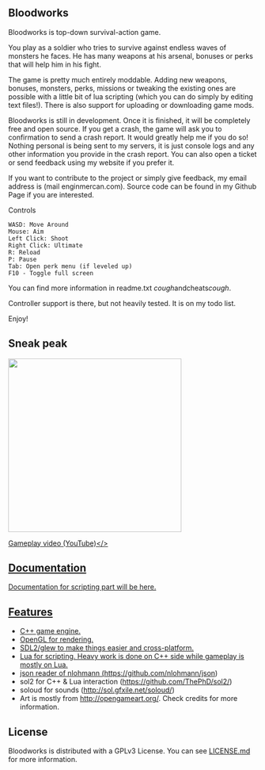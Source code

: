 ## Bloodworks

 Bloodworks is top-down survival-action game.

You play as a soldier who tries to survive against endless waves of monsters he faces. He has many weapons at his arsenal, bonuses or perks that will help him in his fight.

The game is pretty much entirely moddable. Adding new weapons, bonuses, monsters, perks, missions or tweaking the existing ones are possible with a little bit of lua scripting (which you can do simply by editing text files!). There is also support for uploading or downloading game mods.

Bloodworks is still in development. Once it is finished, it will be completely free and open source. If you get a crash, the game will ask you to confirmation to send a crash report. It would greatly help me if you do so! Nothing personal is being sent to my servers, it is just console logs and any other information you provide in the crash report. You can also open a ticket or send feedback using my website if you prefer it.

If you want to contribute to the project or simply give feedback, my email address is (mail <at> enginmercan.com). Source code can be found in my Github Page if you are interested.

Controls

    WASD: Move Around
    Mouse: Aim
    Left Click: Shoot
    Right Click: Ultimate
    R: Reload
    P: Pause
    Tab: Open perk menu (if leveled up)
    F10 - Toggle full screen

You can find more information in readme.txt *cough*andcheats*cough*.

Controller support is there, but not heavily tested. It is on my todo list.

Enjoy!

## Sneak peak

<img src="https://raw.githubusercontent.com/shultays/bloodworks/master/itch.io/0.gif" width="350">

<a href="https://www.youtube.com/watch?v=Fjxbh8k15z8">Gameplay video (YouTube)</>

## Documentation

Documentation for scripting part will be here.

## Features

- C++ game engine. 
- OpenGL for rendering. 
- SDL2/glew to make things easier and cross-platform.
- Lua for scripting. Heavy work is done on C++ side while gameplay is mostly on Lua.
- json reader of nlohmann (https://github.com/nlohmann/json)
- sol2 for C++ & Lua interaction (https://github.com/ThePhD/sol2/)
- soloud for sounds (http://sol.gfxile.net/soloud/)
- Art is mostly from http://opengameart.org/. Check credits for more information.

## License

Bloodworks is distributed with a GPLv3 License. You can see [LICENSE.md](https://raw.githubusercontent.com/shultays/bloodworks/master/LICENCE.md) for more information.
